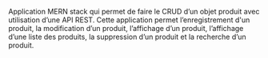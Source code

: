 Application MERN stack qui permet de faire le CRUD d’un objet produit avec utilisation d’une API REST.
Cette application permet l’enregistrement d'un produit, la modification d’un produit, l’affichage d’un produit, l’affichage d’une liste des produits, la suppression d’un produit et la recherche d’un produit.
